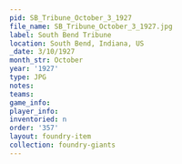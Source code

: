 ```yaml
---
pid: SB_Tribune_October_3_1927
file_name: SB_Tribune_October_3_1927.jpg
label: South Bend Tribune
location: South Bend, Indiana, US
_date: 3/10/1927
month_str: October
year: '1927'
type: JPG
notes: 
teams: 
game_info: 
player_info: 
inventoried: n
order: '357'
layout: foundry-item
collection: foundry-giants
---
```

